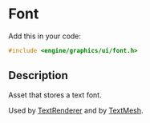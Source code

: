 # Font

Add this in your code:
```cpp
#include <engine/graphics/ui/font.h>
```

## Description

Asset that stores a text font.

Used by [TextRenderer](../components/text_renderer.md) and by [TextMesh](../components/text_mesh.mdx.md).